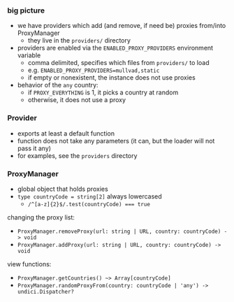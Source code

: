### big picture
- we have providers which add (and remove, if need be) proxies from/into ProxyManager
    - they live in the `providers/` directory
- providers are enabled via the `ENABLED_PROXY_PROVIDERS` environment variable
    - comma delimited, specifies which files from `providers/` to load
    - e.g. `ENABLED_PROXY_PROVIDERS=mullvad,static`
    - if empty or nonexistent, the instance does not use proxies
- behavior of the `any` country:
    - if `PROXY_EVERYTHING` is 1, it picks a country at random
    - otherwise, it does not use a proxy

### Provider
- exports at least a default function
- function does not take any parameters (it can, but the loader will not pass it any)
- for examples, see the `providers` directory

### ProxyManager
- global object that holds proxies
- `type countryCode = string[2]` always lowercased
    - `/^[a-z]{2}$/.test(countryCode) === true`

changing the proxy list:
- `ProxyManager.removeProxy(url: string | URL, country: countryCode) -> void`
- `ProxyManager.addProxy(url: string | URL, country: countryCode) -> void`

view functions:
- `ProxyManager.getCountries() ~> Array[countryCode]`
- `ProxyManager.randomProxyFrom(country: countryCode | 'any') -> undici.Dispatcher?`
